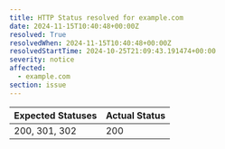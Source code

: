 ```yaml
---
title: HTTP Status resolved for example.com
date: 2024-11-15T10:40:48+00:00Z
resolved: True
resolvedWhen: 2024-11-15T10:40:48+00:00Z
resolvedStartTime: 2024-10-25T21:09:43.191474+00:00
severity: notice
affected:
  - example.com
section: issue
---
```


| Expected Statuses | Actual Status  |
|-------------------|----------------|
| 200, 301, 302 | 200 |

